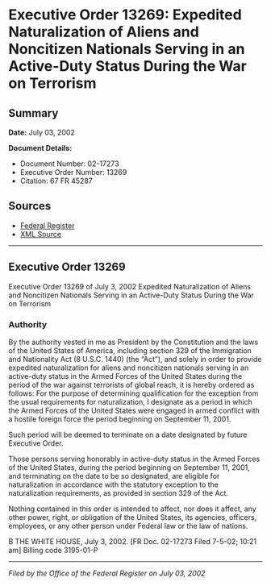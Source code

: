 # Executive Order 13269: Expedited Naturalization of Aliens and Noncitizen Nationals Serving in an Active-Duty Status During the War on Terrorism

## Summary

**Date:** July 03, 2002

**Document Details:**
- Document Number: 02-17273
- Executive Order Number: 13269
- Citation: 67 FR 45287

## Sources
- [Federal Register](https://www.federalregister.gov/documents/2002/07/08/02-17273/expedited-naturalization-of-aliens-and-noncitizen-nationals-serving-in-an-active-duty-status-during)
- [XML Source](https://www.federalregister.gov/documents/full_text/xml/2002/07/08/02-17273.xml)

---

## Executive Order 13269

Executive Order 13269 of July 3, 2002
Expedited Naturalization of Aliens and Noncitizen Nationals Serving in an Active-Duty Status During the War on 
Terrorism
### Authority

By the authority vested in me as President by the Constitution and the laws of the United States of America, including section 329 of the Immigration and Nationality Act (8 U.S.C. 1440) (the “Act”), and solely in order to provide expedited naturalization for aliens and noncitizen nationals serving in an active-duty status in the Armed Forces of the United States during the period of the war against terrorists of global reach, it is hereby ordered as follows:
For the purpose of determining qualification for the exception from the usual requirements for naturalization, I designate as a period in which the Armed Forces of the United States were engaged in armed conflict with a hostile foreign force the period beginning on September 11, 2001.

Such period will be deemed to terminate on a date designated by future Executive Order.

Those persons serving honorably in active-duty status in the Armed Forces of the United States, during the period beginning on September 11, 2001, and terminating on the date to be so designated, are eligible for naturalization in accordance with the statutory exception to the naturalization requirements, as provided in section 329 of the Act.

Nothing contained in this order is intended to affect, nor does it affect, any other power, right, or obligation of the United States, its agencies, officers, employees, or any other person under Federal law or the law of nations.

B
THE WHITE HOUSE,
July 3, 2002.
[FR Doc. 02-17273
Filed 7-5-02; 10:21 am]
Billing code 3195-01-P

---

*Filed by the Office of the Federal Register on July 03, 2002*

